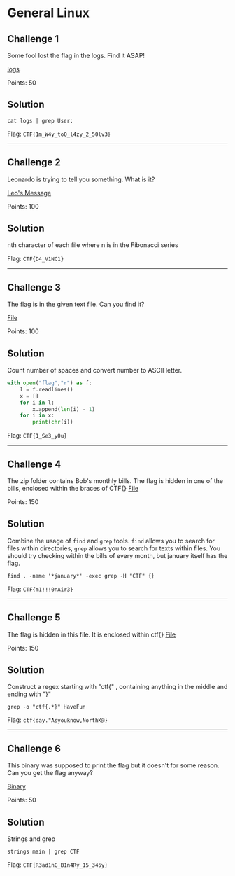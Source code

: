 General Linux
=============

Challenge 1
-----------

Some fool lost the flag in the logs. Find it ASAP!

[logs](Files/logs)

Points: 50

Solution
--------

`cat logs | grep User:`

Flag: `CTF{1m_W4y_to0_l4zy_2_50lv3}`

---

Challenge 2
-----------

Leonardo is trying to tell you something. What is it?

[Leo's Message](Files/Leo's_message.tar.gz)

Points: 100

Solution
--------

nth character of each file where n is in the Fibonacci series

Flag: `CTF{D4_V1NC1}`

---

Challenge 3
-----------

The flag is in the given text file. Can you find it?

[File](Files/spaces)

Points: 100

Solution
--------

Count number of spaces and convert number to ASCII letter.

```python
with open("flag","r") as f:
    l = f.readlines()
    x = []
    for i in l:
        x.append(len(i) - 1)
    for i in x:
        print(chr(i))
```

Flag: `CTF{1_Se3_y0u}`

---

Challenge 4
-----------

The zip folder contains Bob's monthly bills. The flag is hidden in one of the bills, enclosed within the braces of CTF{}
[File](Files/bills.zip)

Points: 150

Solution
--------

Combine the usage of `find` and `grep` tools. `find` allows you to search for files within directories, `grep` allows you to search for texts within files. 
You should try checking within the bills of every month, but january itself has the flag. 
```
find . -name '*january*' -exec grep -H "CTF" {}
```

Flag: `CTF{m1!!!0nAir3}`

---

Challenge 5
-----------

The flag is hidden in this file. It is enclosed within ctf{}
[File](Files/HaveFun)

Points: 150

Solution
--------

Construct a regex starting with "ctf{" , containing anything in the middle and ending with "}"
```
grep -o "ctf{.*}" HaveFun 
```

Flag: `ctf{day."Asyouknow,NorthK@}`

---

Challenge 6
-----------

This binary was supposed to print the flag but it doesn't for some reason. Can you get the flag anyway?

[Binary](Files/main)

Points: 50

Solution
--------

Strings and grep

`strings main | grep CTF`

Flag: `CTF{R3ad1nG_B1n4Ry_15_345y}`
